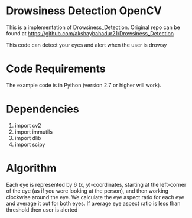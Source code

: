 # Drowsiness Detection OpenCV
This is a implementation of Drowsiness_Detection.
Original repo can be found at 
https://github.com/akshaybahadur21/Drowsiness_Detection

This code can detect your eyes and alert when the user is drowsy

# Code Requirements

The example code is in Python (version 2.7 or higher will work).

# Dependencies

1. import cv2
2. import immutils
3. import dlib
4. import scipy


# Algorithm

Each eye is represented by 6 (x, y)-coordinates, starting at the left-corner of the eye (as if you were looking at the person), and then working clockwise around the eye.
We calculate the eye aspect ratio for each eye and average it out for both eyes.
If average eye aspect ratio is less than threshold then user is alerted


